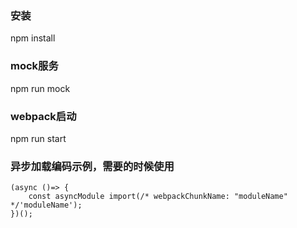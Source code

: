 ### 安装
npm install

### mock服务
npm run mock

### webpack启动
npm run start


### 异步加载编码示例，需要的时候使用
```
(async ()=> {
	const asyncModule import(/* webpackChunkName: "moduleName" */'moduleName');
})();
```
